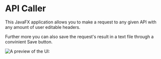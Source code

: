 # API Caller
This JavaFX application allows you to make a request to any given API with any amount of user editable headers. 

Further more you can also save the request's result in a text file through a convinient Save button.

![A preview of the UI:](https://imgur.com/wQoECak)
